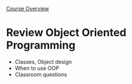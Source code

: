 [Course Overview](../overview.md)
# Review Object Oriented Programming
* Classes, Object design
* When to use OOP
* Classroom questions